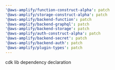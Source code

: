 ```yaml
---
'@aws-amplify/function-construct-alpha': patch
'@aws-amplify/storage-construct-alpha': patch
'@aws-amplify/backend-function': patch
'@aws-amplify/backend-graphql': patch
'@aws-amplify/backend-storage': patch
'@aws-amplify/auth-construct-alpha': patch
'@aws-amplify/backend-secret': patch
'@aws-amplify/backend-auth': patch
'@aws-amplify/plugin-types': patch
---
```


cdk lib dependency declaration
